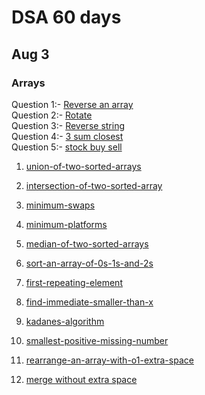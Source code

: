 # DSA 60 days 
## Aug 3


### Arrays

<!-- <hr>
-> Read from :- <a href="https://www.geeksforgeeks.org/binary-search">Binary Search</a>
<hr>
 -->
Question 1:- <a href="https://practice.geeksforgeeks.org/problems/reverse-an-array/0" >Reverse an array</a><br>
Question 2:- <a href="https://practice.geeksforgeeks.org/problems/rotate-array-by-n-elements-1587115621/1" >Rotate</a><br>
Question 3:- <a href="https://practice.geeksforgeeks.org/problems/reverse-a-string/1" >Reverse string</a><br>
Question 4:- <a href="https://practice.geeksforgeeks.org/problems/3-sum-closest/1" > 3 sum closest</a><br>
Question 5:- <a href="https://practice.geeksforgeeks.org/problems/stock-buy-and-sell-1587115621/1" >stock buy sell</a><br>


1. <a href="https://practice.geeksforgeeks.org/problems/union-of-two-sorted-arrays-1587115621/1/">union-of-two-sorted-arrays</a>
2. <a href="https://practice.geeksforgeeks.org/problems/intersection-of-two-sorted-array-1587115620/1/">intersection-of-two-sorted-array</a>
3. <a href="https://practice.geeksforgeeks.org/problems/minimum-swaps/1/">minimum-swaps</a><br>
4. <a href="https://practice.geeksforgeeks.org/problems/minimum-platforms-1587115620/1/">minimum-platforms</a>
5. <a href="https://practice.geeksforgeeks.org/problems/median-of-two-sorted-arrays1618/1/">median-of-two-sorted-arrays</a>
6. <a href="https://practice.geeksforgeeks.org/problems/sort-an-array-of-0s-1s-and-2s4231/1/">sort-an-array-of-0s-1s-and-2s</a>


1. <a href="https://practice.geeksforgeeks.org/problems/first-repeating-element4018/1/">first-repeating-element</a>
2. <a href="https://practice.geeksforgeeks.org/problems/find-immediate-smaller-than-x/1/">find-immediate-smaller-than-x</a>
3. <a href="https://practice.geeksforgeeks.org/problems/kadanes-algorithm-1587115620/1/">kadanes-algorithm</a><br>
4. <a href="https://practice.geeksforgeeks.org/problems/smallest-positive-missing-number3051/1/">smallest-positive-missing-number</a>
5. <a href="https://practice.geeksforgeeks.org/problems/rearrange-an-array-with-o1-extra-space3142/1/">rearrange-an-array-with-o1-extra-space</a>
6. [merge without extra space](https://practice.geeksforgeeks.org/problems/merge-two-sorted-arrays-1587115620/1/)


